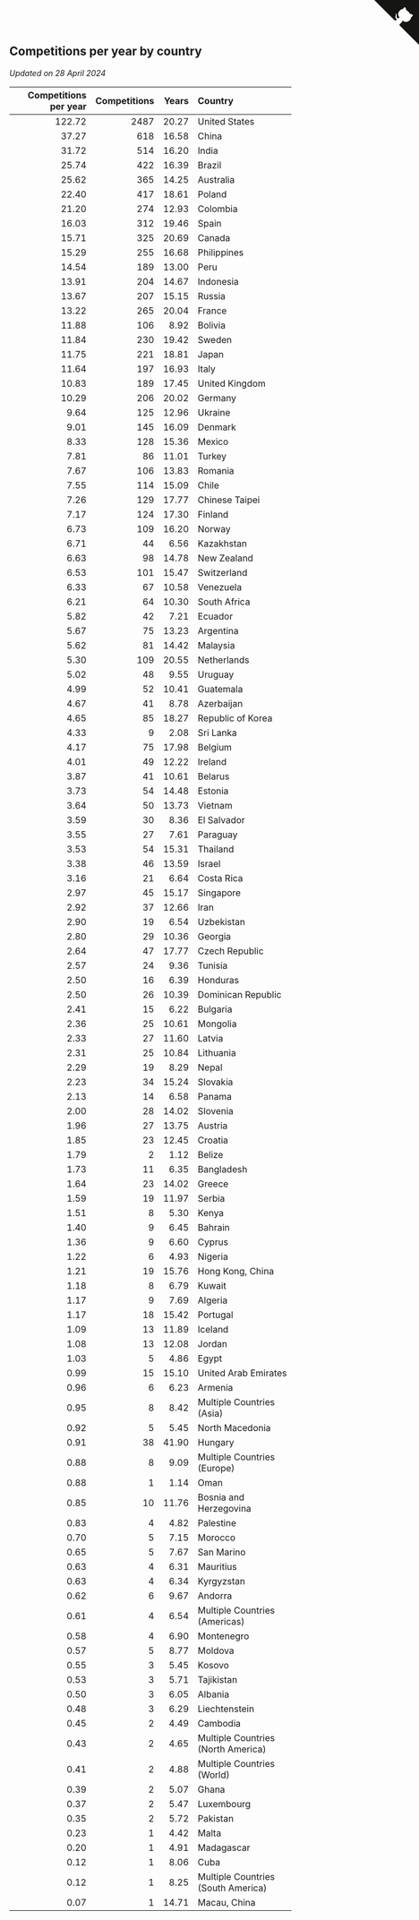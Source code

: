 ## Competitions per year by country

*Updated on 28 April 2024*

| Competitions per year | Competitions | Years | Country |
| ---: | ---: | ---: | :--- |
| 122.72 | 2487 | 20.27 | United States |
| 37.27 | 618 | 16.58 | China |
| 31.72 | 514 | 16.20 | India |
| 25.74 | 422 | 16.39 | Brazil |
| 25.62 | 365 | 14.25 | Australia |
| 22.40 | 417 | 18.61 | Poland |
| 21.20 | 274 | 12.93 | Colombia |
| 16.03 | 312 | 19.46 | Spain |
| 15.71 | 325 | 20.69 | Canada |
| 15.29 | 255 | 16.68 | Philippines |
| 14.54 | 189 | 13.00 | Peru |
| 13.91 | 204 | 14.67 | Indonesia |
| 13.67 | 207 | 15.15 | Russia |
| 13.22 | 265 | 20.04 | France |
| 11.88 | 106 | 8.92 | Bolivia |
| 11.84 | 230 | 19.42 | Sweden |
| 11.75 | 221 | 18.81 | Japan |
| 11.64 | 197 | 16.93 | Italy |
| 10.83 | 189 | 17.45 | United Kingdom |
| 10.29 | 206 | 20.02 | Germany |
| 9.64 | 125 | 12.96 | Ukraine |
| 9.01 | 145 | 16.09 | Denmark |
| 8.33 | 128 | 15.36 | Mexico |
| 7.81 | 86 | 11.01 | Turkey |
| 7.67 | 106 | 13.83 | Romania |
| 7.55 | 114 | 15.09 | Chile |
| 7.26 | 129 | 17.77 | Chinese Taipei |
| 7.17 | 124 | 17.30 | Finland |
| 6.73 | 109 | 16.20 | Norway |
| 6.71 | 44 | 6.56 | Kazakhstan |
| 6.63 | 98 | 14.78 | New Zealand |
| 6.53 | 101 | 15.47 | Switzerland |
| 6.33 | 67 | 10.58 | Venezuela |
| 6.21 | 64 | 10.30 | South Africa |
| 5.82 | 42 | 7.21 | Ecuador |
| 5.67 | 75 | 13.23 | Argentina |
| 5.62 | 81 | 14.42 | Malaysia |
| 5.30 | 109 | 20.55 | Netherlands |
| 5.02 | 48 | 9.55 | Uruguay |
| 4.99 | 52 | 10.41 | Guatemala |
| 4.67 | 41 | 8.78 | Azerbaijan |
| 4.65 | 85 | 18.27 | Republic of Korea |
| 4.33 | 9 | 2.08 | Sri Lanka |
| 4.17 | 75 | 17.98 | Belgium |
| 4.01 | 49 | 12.22 | Ireland |
| 3.87 | 41 | 10.61 | Belarus |
| 3.73 | 54 | 14.48 | Estonia |
| 3.64 | 50 | 13.73 | Vietnam |
| 3.59 | 30 | 8.36 | El Salvador |
| 3.55 | 27 | 7.61 | Paraguay |
| 3.53 | 54 | 15.31 | Thailand |
| 3.38 | 46 | 13.59 | Israel |
| 3.16 | 21 | 6.64 | Costa Rica |
| 2.97 | 45 | 15.17 | Singapore |
| 2.92 | 37 | 12.66 | Iran |
| 2.90 | 19 | 6.54 | Uzbekistan |
| 2.80 | 29 | 10.36 | Georgia |
| 2.64 | 47 | 17.77 | Czech Republic |
| 2.57 | 24 | 9.36 | Tunisia |
| 2.50 | 16 | 6.39 | Honduras |
| 2.50 | 26 | 10.39 | Dominican Republic |
| 2.41 | 15 | 6.22 | Bulgaria |
| 2.36 | 25 | 10.61 | Mongolia |
| 2.33 | 27 | 11.60 | Latvia |
| 2.31 | 25 | 10.84 | Lithuania |
| 2.29 | 19 | 8.29 | Nepal |
| 2.23 | 34 | 15.24 | Slovakia |
| 2.13 | 14 | 6.58 | Panama |
| 2.00 | 28 | 14.02 | Slovenia |
| 1.96 | 27 | 13.75 | Austria |
| 1.85 | 23 | 12.45 | Croatia |
| 1.79 | 2 | 1.12 | Belize |
| 1.73 | 11 | 6.35 | Bangladesh |
| 1.64 | 23 | 14.02 | Greece |
| 1.59 | 19 | 11.97 | Serbia |
| 1.51 | 8 | 5.30 | Kenya |
| 1.40 | 9 | 6.45 | Bahrain |
| 1.36 | 9 | 6.60 | Cyprus |
| 1.22 | 6 | 4.93 | Nigeria |
| 1.21 | 19 | 15.76 | Hong Kong, China |
| 1.18 | 8 | 6.79 | Kuwait |
| 1.17 | 9 | 7.69 | Algeria |
| 1.17 | 18 | 15.42 | Portugal |
| 1.09 | 13 | 11.89 | Iceland |
| 1.08 | 13 | 12.08 | Jordan |
| 1.03 | 5 | 4.86 | Egypt |
| 0.99 | 15 | 15.10 | United Arab Emirates |
| 0.96 | 6 | 6.23 | Armenia |
| 0.95 | 8 | 8.42 | Multiple Countries (Asia) |
| 0.92 | 5 | 5.45 | North Macedonia |
| 0.91 | 38 | 41.90 | Hungary |
| 0.88 | 8 | 9.09 | Multiple Countries (Europe) |
| 0.88 | 1 | 1.14 | Oman |
| 0.85 | 10 | 11.76 | Bosnia and Herzegovina |
| 0.83 | 4 | 4.82 | Palestine |
| 0.70 | 5 | 7.15 | Morocco |
| 0.65 | 5 | 7.67 | San Marino |
| 0.63 | 4 | 6.31 | Mauritius |
| 0.63 | 4 | 6.34 | Kyrgyzstan |
| 0.62 | 6 | 9.67 | Andorra |
| 0.61 | 4 | 6.54 | Multiple Countries (Americas) |
| 0.58 | 4 | 6.90 | Montenegro |
| 0.57 | 5 | 8.77 | Moldova |
| 0.55 | 3 | 5.45 | Kosovo |
| 0.53 | 3 | 5.71 | Tajikistan |
| 0.50 | 3 | 6.05 | Albania |
| 0.48 | 3 | 6.29 | Liechtenstein |
| 0.45 | 2 | 4.49 | Cambodia |
| 0.43 | 2 | 4.65 | Multiple Countries (North America) |
| 0.41 | 2 | 4.88 | Multiple Countries (World) |
| 0.39 | 2 | 5.07 | Ghana |
| 0.37 | 2 | 5.47 | Luxembourg |
| 0.35 | 2 | 5.72 | Pakistan |
| 0.23 | 1 | 4.42 | Malta |
| 0.20 | 1 | 4.91 | Madagascar |
| 0.12 | 1 | 8.06 | Cuba |
| 0.12 | 1 | 8.25 | Multiple Countries (South America) |
| 0.07 | 1 | 14.71 | Macau, China |


<a href="https://github.com/jonatanklosko/wca_statistics" class="github-corner" aria-label="View source on Github"><svg width="80" height="80" viewBox="0 0 250 250" style="fill:#151513; color:#fff; position: absolute; top: 0; border: 0; right: 0;" aria-hidden="true"><path d="M0,0 L115,115 L130,115 L142,142 L250,250 L250,0 Z"></path><path d="M128.3,109.0 C113.8,99.7 119.0,89.6 119.0,89.6 C122.0,82.7 120.5,78.6 120.5,78.6 C119.2,72.0 123.4,76.3 123.4,76.3 C127.3,80.9 125.5,87.3 125.5,87.3 C122.9,97.6 130.6,101.9 134.4,103.2" fill="currentColor" style="transform-origin: 130px 106px;" class="octo-arm"></path><path d="M115.0,115.0 C114.9,115.1 118.7,116.5 119.8,115.4 L133.7,101.6 C136.9,99.2 139.9,98.4 142.2,98.6 C133.8,88.0 127.5,74.4 143.8,58.0 C148.5,53.4 154.0,51.2 159.7,51.0 C160.3,49.4 163.2,43.6 171.4,40.1 C171.4,40.1 176.1,42.5 178.8,56.2 C183.1,58.6 187.2,61.8 190.9,65.4 C194.5,69.0 197.7,73.2 200.1,77.6 C213.8,80.2 216.3,84.9 216.3,84.9 C212.7,93.1 206.9,96.0 205.4,96.6 C205.1,102.4 203.0,107.8 198.3,112.5 C181.9,128.9 168.3,122.5 157.7,114.1 C157.9,116.9 156.7,120.9 152.7,124.9 L141.0,136.5 C139.8,137.7 141.6,141.9 141.8,141.8 Z" fill="currentColor" class="octo-body"></path></svg></a><style>.github-corner:hover .octo-arm{animation:octocat-wave 560ms ease-in-out}@keyframes octocat-wave{0%,100%{transform:rotate(0)}20%,60%{transform:rotate(-25deg)}40%,80%{transform:rotate(10deg)}}@media (max-width:500px){.github-corner:hover .octo-arm{animation:none}.github-corner .octo-arm{animation:octocat-wave 560ms ease-in-out}}</style>
